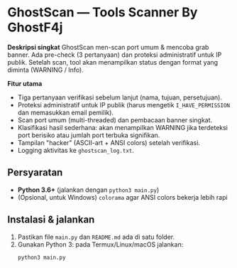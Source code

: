 # GhostScan — Tools Scanner By GhostF4j

**Deskripsi singkat**
GhostScan men-scan port umum & mencoba grab banner. Ada pre-check (3 pertanyaan) dan proteksi administratif untuk IP publik. Setelah scan, tool akan menampilkan status dengan format yang diminta (WARNING / Info).

**Fitur utama**
- Tiga pertanyaan verifikasi sebelum lanjut (nama, tujuan, persetujuan).
- Proteksi administratif untuk IP publik (harus mengetik `I_HAVE_PERMISSION` dan memasukkan email pemilik).
- Scan port umum (multi-threaded) dan pembacaan banner singkat.
- Klasifikasi hasil sederhana: akan menampilkan WARNING jika terdeteksi port berisiko atau jumlah port terbuka signifikan.
- Tampilan "hacker" (ASCII-art + ANSI colors) setelah verifikasi.
- Logging aktivitas ke `ghostscan_log.txt`.

## Persyaratan
- **Python 3.6+** (jalankan dengan `python3 main.py`)
- (Opsional, untuk Windows) `colorama` agar ANSI colors bekerja lebih rapi

## Instalasi & jalankan
1. Pastikan file `main.py` dan `README.md` ada di satu folder.
2. Gunakan Python 3: pada Termux/Linux/macOS jalankan:
   ```bash
   python3 main.py